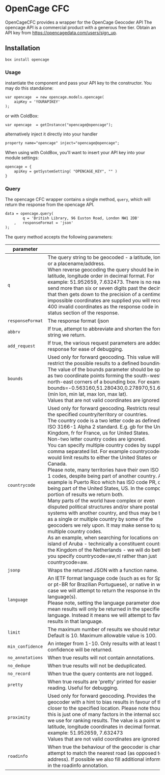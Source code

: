 # OpenCage CFC


OpenCageCFC provides a wrapper for the OpenCage Geocoder API
The opencage API is a commercial product with a generous free tier. 
Obtain an API key from https://opencagedata.com/users/sign_up.


## Installation
```js
box install opencage
```

### Usage
instantiate the component and pass your API key to the constructor. 
You may do this standalone:
```cfc
var opencage  = new opencage.models.opencage(
    aipKey = 'YOURAPIKEY'
);
```
or with ColdBox:
```cfc
var opencage  = getInstance("opencage@opencage");
```
alternatively inject it directly into your handler
```cfc
property name="opencage" inject="opencage@opencage";
```

When using with ColdBox, you'll want to insert your API key into your module settings:

```cfc
opencage = {
    apiKey = getSystemSetting( "OPENCAGE_KEY", "" )
}
```


### Query
The opencage CFC wrapper contains a single method, `query`, which will return the response from the opencage API.

```cfc
data = opencage.query(
    	q = 'British Library, 96 Euston Road, London NW1 2DB'
    ,   responseFormat = 'json'
);
```

The query method accepts the following parameters:

| parameter |  |
| --- | --- |
|`q`                | The query string to be geocoded - a latitude, longitude or a placename/address.<br> When reverse geocoding the query should be in latitude, longitude order in decimal format. For example: 51.952659, 7.632473. There is no reason to send more than six or seven digits past the decimal as that then gets down to the precision of a centimeter. If impossible coordinates are supplied you will receive a 400 invalid coordinates as the response code in the status section of the response.|
|`responseFormat`   | The response format (json|geojson|xml|map). Defaults to json.
|`abbrv`            | If true, attempt to abbreviate and shorten the formatted string we return.|
|`add_request`      | If true, the various request parameters are added to the response for ease of debugging.|
|`bounds`           | Used only for forward geocoding. This value will restrict the possible results to a defined bounding box.<br> The value of the bounds parameter should be specified as two coordinate points forming the south-west and north-east corners of a bounding box. For example: bounds=-0.563160,51.280430,0.278970,51.683979 (min lon, min lat, max lon, max lat). <br> Values that are not valid coordinates are ignored. |
|`countrycode`      | Used only for forward geocoding. Restricts results to the specified country/territory or countries.<br> The country code is a two letter code as defined by the ISO 3166-1 Alpha 2 standard. E.g. gb for the United Kingdom, fr for France, us for United States.<br> Non-two letter country codes are ignored.<br> You can specify multiple country codes by supplying a comma separated list. For example countrycode=ca,us would limit results to either the United States or Canada.<br> Please note, many territories have their own ISO 3116-1 codes, despite being part of another country. An example is Puerto Rico which has ISO code PR, despite being part of the United States, US. In the components portion of results we return both.<br> Many parts of the world have complex or even disputed political structures and/or share postal systems with another country, and thus may be treated as a single or multiple country by some of the geocoders we rely upon. It may make sense to specify multiple country codes.<br> As an example, when searching for locations on the island of Aruba - technically a constituent country of the Kingdom of the Netherlands - we will do better if you specify countrycode=aw,nl rather than just countrycode=aw. |
|`jsonp`            | Wraps the returned JSON with a function name. |
|`language`         | An IETF format language code (such as es for Spanish or pt-BR for Brazilian Portuguese), or native in which case we will attempt to return the response in the local language(s). <br> Please note, setting the language parameter does NOT mean results will only be returned in the specified language. Instead it means we will attempt to favour results in that language.|
|`limit`            | The maximum number of results we should return. Default is 10. Maximum allowable value is 100. |
|`min_confidence`   | An integer from 1-10. Only results with at least this confidence will be returned.|
|`no_annotations`   | When true results will not contain annotations. |
|`no_dedupe`        | When true results will not be deduplicated. |
|`no_record`        | When true the query contents are not logged. |
|`pretty`           | When true results are 'pretty' printed for easier reading. Useful for debugging. |
|`proximity`        | Used only for forward geocoding. Provides the geocoder with a hint to bias results in favour of those closer to the specified location. Please note though, this is just one of many factors in the internal scoring we use for ranking results. The value is a point with latitude, longitude coordinates in decimal format. For example: 51.952659, 7.632473 <br> Values that are not valid coordinates are ignored. |
|`roadinfo`         | When true the behaviour of the geocoder is changed to attempt to match the nearest road (as opposed to address). If possible we also fill additional information in the roadinfo annotation. |
